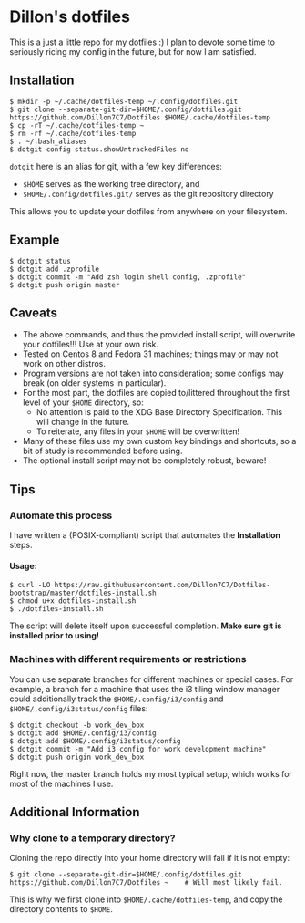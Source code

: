 # Dillon's dotfiles

This is a just a little repo for my dotfiles :)
I plan to devote some time to seriously ricing my config in the future, but for now I am satisfied.

## Installation

```
$ mkdir -p ~/.cache/dotfiles-temp ~/.config/dotfiles.git
$ git clone --separate-git-dir=$HOME/.config/dotfiles.git https://github.com/Dillon7C7/Dotfiles $HOME/.cache/dotfiles-temp
$ cp -rT ~/.cache/dotfiles-temp ~
$ rm -rf ~/.cache/dotfiles-temp
$ . ~/.bash_aliases
$ dotgit config status.showUntrackedFiles no
```

`dotgit` here is an alias for git, with a few key differences:
- `$HOME` serves as the working tree directory, and
- `$HOME/.config/dotfiles.git/` serves as the git repository directory

This allows you to update your dotfiles from anywhere on your filesystem.

## Example

```
$ dotgit status
$ dotgit add .zprofile
$ dotgit commit -m "Add zsh login shell config, .zprofile"
$ dotgit push origin master
```

## Caveats

- The above commands, and thus the provided install script, will overwrite your dotfiles!!! Use at your own risk.
- Tested on Centos 8 and Fedora 31 machines; things may or may not work on other distros.
- Program versions are not taken into consideration; some configs may break (on older systems in particular).
- For the most part, the dotfiles are copied to/littered throughout the first level of your `$HOME` directory, so:
	- No attention is paid to the XDG Base Directory Specification. This will change in the future.
	- To reiterate, any files in your `$HOME` will be overwritten!
- Many of these files use my own custom key bindings and shortcuts, so a bit of study is recommended before using.
- The optional install script may not be completely robust, beware!

## Tips

### Automate this process
I have written a (POSIX-compliant) script that automates the **Installation** steps.

#### Usage:
```
$ curl -LO https://raw.githubusercontent.com/Dillon7C7/Dotfiles-bootstrap/master/dotfiles-install.sh
$ chmod u+x dotfiles-install.sh
$ ./dotfiles-install.sh
```

The script will delete itself upon successful completion. **Make sure git is installed prior to using!**

### Machines with different requirements or restrictions

You can use separate branches for different machines or special cases.
For example, a branch for a machine that uses the i3 tiling window manager could additionally track the `$HOME/.config/i3/config` and `$HOME/.config/i3status/config` files:

```
$ dotgit checkout -b work_dev_box
$ dotgit add $HOME/.config/i3/config
$ dotgit add $HOME/.config/i3status/config
$ dotgit commit -m "Add i3 config for work development machine"
$ dotgit push origin work_dev_box
```
Right now, the master branch holds my most typical setup, which works for most of the machines I use.

## Additional Information

### Why clone to a temporary directory?

Cloning the repo directly into your home directory will fail if it is not empty:

```
$ git clone --separate-git-dir=$HOME/.config/dotfiles.git https://github.com/Dillon7C7/Dotfiles ~    # Will most likely fail.
```

This is why we first clone into `$HOME/.cache/dotfiles-temp`, and copy the directory contents to `$HOME`.

